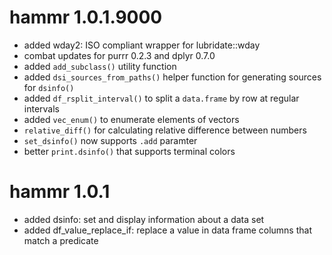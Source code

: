 # hammr 1.0.1.9000

* added wday2: ISO compliant wrapper for lubridate::wday
* combat updates for purrr 0.2.3 and dplyr 0.7.0
* added `add_subclass()` utility function
* added `dsi_sources_from_paths()` helper function for generating sources for
  `dsinfo()`
* added `df_rsplit_interval()` to split a `data.frame` by row at regular 
  intervals 
* added `vec_enum()` to enumerate elements of vectors
* `relative_diff()` for calculating relative difference between numbers
* `set_dsinfo()` now supports `.add` paramter 
* better `print.dsinfo()` that supports terminal colors


# hammr 1.0.1

* added dsinfo: set and display information about a data set
* added df_value_replace_if: replace a value in data frame columns that match
  a predicate
